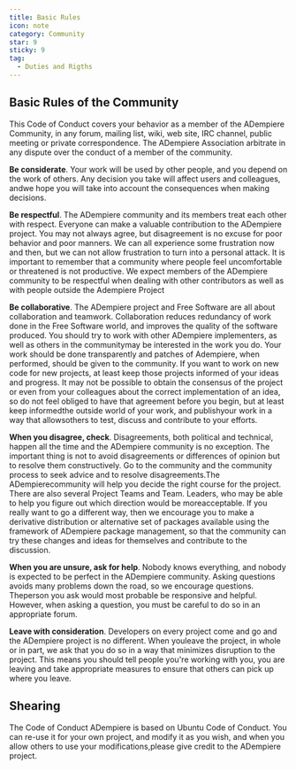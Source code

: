 ```yaml
---
title: Basic Rules
icon: note
category: Community
star: 9
sticky: 9
tag:
  - Duties and Rigths
---
```


## Basic Rules of the Community
This Code of Conduct covers your behavior as a member of the ADempiere Community, in any forum, mailing list, wiki, web site, IRC channel, public meeting or private correspondence. The ADempiere Association arbitrate in any dispute over the conduct of a member of the community.

 

**Be considerate**. Your work will be used by other people, and you depend on the work of others. Any decision you take will affect users and colleagues, andwe hope you will take into account the consequences when making decisions.

**Be respectful**. The ADempiere community and its members treat each other with respect. Everyone can make a valuable contribution to the ADempiere project. You may not always agree, but disagreement is no excuse for poor behavior and poor manners. We can all experience some frustration now and then, but we can not allow frustration to turn into a personal attack. It is important to remember that a community where people feel uncomfortable or threatened is not productive. We expect members of the ADempiere community to be respectful when dealing with other contributors as well as with people outside the Adempiere Project

**Be collaborative**. The ADempiere project and Free Software are all about collaboration and teamwork. Collaboration reduces redundancy of work done in the Free Software world, and improves the quality of the software produced. You should try to work with other ADempiere implementers, as well as others in the communitymay be interested in the work you do. Your work should be done transparently and patches of Adempiere, when performed, should be given to the community. If you want to work on new code for new projects, at least keep those projects informed of your ideas and progress. It may not be possible to obtain the consensus of the project or even from your colleagues about the correct implementation of an idea, so do not feel obliged to have that agreement before you begin, but at least keep informedthe outside world of your work, and publishyour work in a way that allowsothers to test, discuss and contribute to your efforts.

**When you disagree, check**. Disagreements, both political and technical, happen all the time and the ADempiere community is no exception. The important thing is not to avoid disagreements or differences of opinion but to resolve them constructively. Go to the community and the community process to seek advice and to resolve disagreements.The ADempierecommunity will help you decide the right course for the project. There are also several Project Teams and Team. Leaders, who may be able to help you figure out which direction would be moreacceptable. If you really want to go a different way, then we encourage you to make a derivative distribution or alternative set of packages available using the framework of ADempiere package management, so that the community can try these changes and ideas for themselves and contribute to the discussion.

**When you are unsure, ask for help**. Nobody knows everything, and nobody is expected to be perfect in the ADempiere community. Asking questions avoids many problems down the road, so we encourage questions. Theperson you ask would most probable be responsive and helpful. However, when asking a question, you must be careful to do so in an appropriate forum.

**Leave with consideration**. Developers on every project come and go and the ADempiere project is no different. When youleave the project, in whole or in part, we ask that you do so in a way that minimizes disruption to the project. This means you should tell people you're working with you, you are leaving and take appropriate measures to ensure that others can pick up where you leave.

 
## Shearing
The Code of Conduct ADempiere is based on Ubuntu Code of Conduct. You can re-use it for your own project, and modify it as you wish, and when you allow others to use your modifications,please give credit to the ADempiere project.